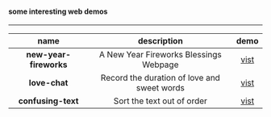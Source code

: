 #### some interesting web demos
---
| name | description | demo |
| :---: | :---: | :---: |
| <b>new-year-fireworks</b> | A New Year Fireworks Blessings Webpage | [vist](https://eoooy.github.io/web-demo/new-year-fireworks/index.html) |
| <b>love-chat</b> | Record the duration of love and sweet words | [vist](https://eoooy.github.io/web-demo/love-chat/index.html) |
| <b>confusing-text</b> | Sort the text out of order | [vist](https://eoooy.github.io/web-demo/confusing-text/index.html) |

